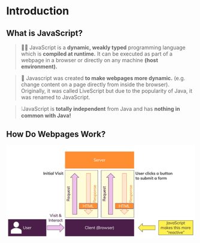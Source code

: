 # Introduction

## What is JavaScript?
> 🧑‍💻 JavaScript is a **dynamic, weakly typed** programming language which is **compiled at runtime.**
> It can be executed as part of a webpage in a browser or directly on any machine **(host environment).**

> 🔄️ Javascript was created **to make webpages more dynamic.**
> (e.g. change content on a page directly from inside the browser).
> Originally, it was called LiveScript but due to the popularity of Java, it was renamed to JavaScript.

> ❕JavaScript is **totally independent** from Java and has **nothing in common with Java!**

## How Do Webpages Work?

![how-do-web-pages-work-diagram.png](assets/how-do-webpages-work-diagram.png)
